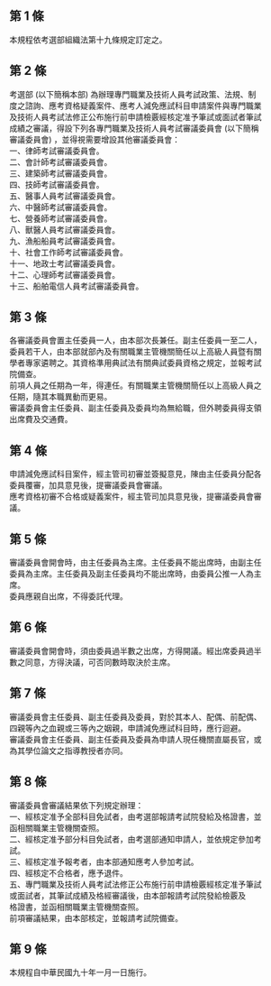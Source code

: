 第 1 條
-------
本規程依考選部組織法第十九條規定訂定之。

第 2 條
-------
考選部 (以下簡稱本部) 為辦理專門職業及技術人員考試政策、法規、制  
度之諮詢、應考資格疑義案件、應考人減免應試科目申請案件與專門職業  
及技術人員考試法修正公布施行前申請檢覈經核定准予筆試或面試者筆試  
成績之審議，得設下列各專門職業及技術人員考試審議委員會 (以下簡稱  
審議委員會) ，並得視需要增設其他審議委員會：  
一、律師考試審議委員會。  
二、會計師考試審議委員會。  
三、建築師考試審議委員會。  
四、技師考試審議委員會。  
五、醫事人員考試審議委員會。  
六、中醫師考試審議委員會。  
七、營養師考試審議委員會。  
八、獸醫人員考試審議委員會。  
九、漁船船員考試審議委員會。  
十、社會工作師考試審議委員會。  
十一、地政士考試審議委員會。  
十二、心理師考試審議委員會。  
十三、船舶電信人員考試審議委員會。

第 3 條
-------
各審議委員會置主任委員一人，由本部次長兼任。副主任委員一至二人，  
委員若干人，由本部就部內及有關職業主管機關簡任以上高級人員暨有關  
學者專家遴聘之。其資格準用典試法有關典試委員資格之規定，並報考試  
院備查。  
前項人員之任期為一年，得連任。有關職業主管機關簡任以上高級人員之  
任期，隨其本職異動而更易。  
審議委員會主任委員、副主任委員及委員均為無給職，但外聘委員得支領  
出席費及交通費。

第 4 條
-------
申請減免應試科目案件，經主管司初審並簽擬意見，陳由主任委員分配各  
委員覆審，加具意見後，提審議委員會審議。  
應考資格初審不合格或疑義案件，經主管司加具意見後，提審議委員會審  
議。

第 5 條
-------
審議委員會開會時，由主任委員為主席。主任委員不能出席時，由副主任  
委員為主席。主任委員及副主任委員均不能出席時，由委員公推一人為主  
席。  
委員應親自出席，不得委託代理。

第 6 條
-------
審議委員會開會時，須由委員過半數之出席，方得開議。經出席委員過半  
數之同意，方得決議，可否同數時取決於主席。

第 7 條
-------
審議委員會主任委員、副主任委員及委員，對於其本人、配偶、前配偶、  
四親等內之血親或三等內之姻親，申請減免應試科目時，應行迴避。  
審議委員會主任委員、副主任委員及委員為申請人現任機關直屬長官，或  
為其學位論文之指導教授者亦同。

第 8 條
-------
審議委員會審議結果依下列規定辦理：  
一、經核定准予全部科目免試者，由考選部報請考試院發給及格證書，並  
    函相關職業主管機關查照。  
二、經核定准予部分科目免試者，由考選部通知申請人，並依規定參加考  
    試。  
三、經核定准予報考者，由本部通知應考人參加考試。  
四、經核定不合格者，應予退件。  
五、專門職業及技術人員考試法修正公布施行前申請檢覈經核定准予筆試  
    或面試者，其筆試成績及格經審議後，由本部報請考試院發給檢覈及  
    格證書，並函相關職業主管機關查照。  
前項審議結果，由本部核定，並報請考試院備查。

第 9 條
-------
本規程自中華民國九十年一月一日施行。

